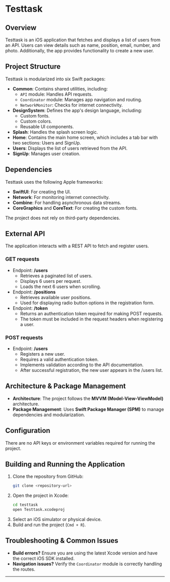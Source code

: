 # Testtask

## Overview
Testtask is an iOS application that fetches and displays a list of users from an API. Users can view details such as name, position, email, number, and photo. Additionally, the app provides functionality to create a new user.

## Project Structure
Testtask is modularized into six Swift packages:

- **Common**: Contains shared utilities, including:
  - `API` module: Handles API requests.
  - `Coordinator` module: Manages app navigation and routing.
  - `NetworkMonitor`: Checks for internet connectivity.
- **DesignSystem**: Defines the app's design language, including:
  - Custom fonts.
  - Custom colors.
  - Reusable UI components.
- **Splash**: Handles the splash screen logic.
- **Home**: Contains the main home screen, which includes a tab bar with two sections: Users and SignUp.
- **Users**: Displays the list of users retrieved from the API.
- **SignUp**: Manages user creation.

## Dependencies
Testtask uses the following Apple frameworks:
- **SwiftUI**: For creating the UI.
- **Network**: For monitoring internet connectivity.
- **Combine**: For handling asynchronous data streams.
- **CoreGraphics** and **CoreText**: For creating the custom fonts.

The project does not rely on third-party dependencies.

## External API
The application interacts with a REST API to fetch and register users.

### GET requests
- Endpoint: **/users**
  - Retrieves a paginated list of users.
  - Displays 6 users per request.
  - Loads the next 6 users when scrolling.
- Endpoint: **/positions**
  - Retrieves available user positions.
  - Used for displaying radio button options in the registration form.
- Endpoint: **/token**
    - Returns an authentication token required for making POST requests.
    - The token must be included in the request headers when registering a user.

### POST requests
- Endpoint: **/users**
  - Registers a new user.
  - Requires a valid authentication token.
  - Implements validation according to the API documentation.
  - After successful registration, the new user appears in the /users list.

## Architecture & Package Management
- **Architecture**: The project follows the **MVVM (Model-View-ViewModel)** architecture.
- **Package Management**: Uses **Swift Package Manager (SPM)** to manage dependencies and modularization.

## Configuration
There are no API keys or environment variables required for running the project.

## Building and Running the Application
1. Clone the repository from GitHub:
   ```sh
   git clone <repository-url>
   ```
2. Open the project in Xcode:
   ```sh
   cd testtask
   open Testtask.xcodeproj
   ```
3. Select an iOS simulator or physical device.
4. Build and run the project (`Cmd + R`).

## Troubleshooting & Common Issues
- **Build errors?** Ensure you are using the latest Xcode version and have the correct iOS SDK installed.
- **Navigation issues?** Verify the `Coordinator` module is correctly handling the routes.

---



